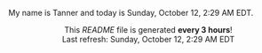 My name is Tanner and today is Sunday, October 12, 2:29 AM EDT.

<p align="center">This <i>README</i> file is generated <b>every 3 hours</b>!</br>Last refresh: Sunday, October 12, 2:29 AM EDT<br /></p>
